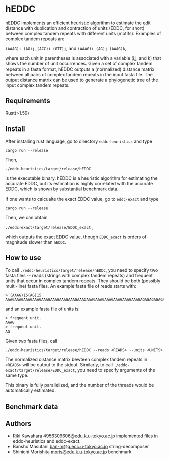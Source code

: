 # hEDDC

hEDDC implements an efficient heuristic algorithm to estimate the edit distance with duplication and contraction of units (EDDC, for short) between complex tandem repeats with different units (motifs).
Examples of complex tandem repeats are 

`(AAAG)i (AG)j`, `(ACC)i (GTT)j`, and `(AAAG)i (AG)j (AAAG)k`, 

where each unit in parentheses is associated with a variable (i,j, and k) that shows the number of unit occurrences.
Given a set of complex tandem repeats in a fasta format, hEDDC outputs a (normalized) distance matrix between all pairs of complex tandem repeats in the input fasta file.
The output distance matrix can be used to generate a phylogenetic tree of the input complex tandem repeats.

## Requirements

Rust(>1.59)

## Install

After installing rust language, go to directory `eddc-heuristics` and type

`cargo run --release`

Then, 

`./eddc-heuristics/target/release/hEDDC` 

is the executable binary. hEDDC is a heuristic algorithm for estimating the accurate EDDC, but its estimation is highly correlated with the accurate EDDC, which is shown by substantial benchmark data. 

If one wants to calcualte the exact EDDC value, go to `eddc-exact` and type

`cargo run --release`

Then, we can obtain

`./eddc-exact/target/release/EDDC_exact` ,

which outputs the exact EDDC value, though `EDDC_exact` is orders of magnitude slower than `hEDDC`.

## How to use

To call `./eddc-heuristics/target/release/hEDDC`, you need to specify two fasta files -- reads (strings with complex tandem repeats) and frequent units that occur in complex tandem repeats. 
They should be both (possibly multi-line) fasta files.
An example fasta file of reads starts with:

    > (AAAG)15(AG)15
    AAAGAAAGAAAGAAAGAAAGAAAGAAAGAAAGAAAGAAAGAAAGAAAGAAAGAAAGAAAGAGAGAGAGAGAGAGAGAGAGAGAGAGAGAG

and an example fasta file of units is:

    > frequent unit.
    AAAG
    > frequent unit.
    AG

Given two fasta files, call

`./eddc-heuristics/target/release/hEDDC --reads <READS> --units <UNITS>`

The normalized distance matrix bewteen complex tandem repeats in `<READS>` will be output to the stdout. 
Similarly, to call `./eddc-exact/target/release/EDDC_exact`, you need to specify arguments of the same type.
 
This binary is fully parallelized, and the number of the threads would be automatically estimated.

## Benchmark data


## Authors

- Riki Kawahara <4956309606@edu.k.u-tokyo.ac.jp> implemented files in  eddc-heuristics and eddc-exact.
- Bansho Masutani <ban-m@g.ecc.u-tokyo.ac.jp> string-decomposer
- Shinichi Morishita <moris@edu.k.u-tokyo.ac.jp> benchmark
